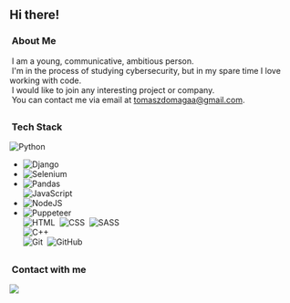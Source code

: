 ## Hi there!


### &nbsp;About Me
&nbsp;I am a young, communicative, ambitious person. \
&nbsp;I'm in the process of studying cybersecurity, but in my spare time I love working with code. \
&nbsp;I would like to join any interesting project or company. \
&nbsp;You can contact me via email at tomaszdomagaa@gmail.com.


##
### &nbsp;Tech Stack
![Python](https://img.shields.io/badge/-Python-05122A?style=flat&logo=python)&nbsp;
 * ![Django](https://img.shields.io/badge/-Django-05122A?style=flat&logo=django)&nbsp;
 * ![Selenium](https://img.shields.io/badge/-Selenum-05122A?style=flat&logo=selenium)&nbsp;
 * ![Pandas](https://img.shields.io/badge/-Pandas-05122A?style=flat&logo=pandas)&nbsp; \
![JavaScript](https://img.shields.io/badge/-JavaScript-05122A?style=flat&logo=javascript)&nbsp;
 * ![NodeJS](https://img.shields.io/badge/-NodeJS-05122A?style=flat&logo=node.js)&nbsp;
 * ![Puppeteer](https://img.shields.io/badge/-Puppeteer-05122A?style=flat&logo=puppeteer)&nbsp; \
![HTML](https://img.shields.io/badge/-HTML-05122A?style=flat&logo=HTML5)&nbsp;
![CSS](https://img.shields.io/badge/-CSS-05122A?style=flat&logo=CSS3&logoColor=1572B6)&nbsp; 
![SASS](https://img.shields.io/badge/-SASS-05122A?style=flat&logo=SASS&logoColor=FF6383)&nbsp; \
![C++](https://img.shields.io/badge/-C++-05122A?style=flat&logo=c%2B%2B)&nbsp; \
![Git](https://img.shields.io/badge/-Git-05122A?style=flat&logo=git)&nbsp;
![GitHub](https://img.shields.io/badge/-GitHub-05122A?style=flat&logo=github)&nbsp;



##
### &nbsp;Contact with me
<a href="https://mail.google.com"><img src="https://img.shields.io/badge/-tomaszdomagaa@gmail.com-D14836?style=flat&logo=Gmail&logoColor=white"/></a>
